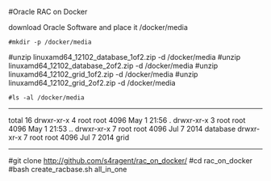 #Oracle RAC on Docker

download Oracle Software and place it /docker/media


    #mkdir -p /docker/media
  #unzip linuxamd64_12102_database_1of2.zip -d /docker/media
  #unzip linuxamd64_12102_database_2of2.zip -d /docker/media
  #unzip linuxamd64_12102_grid_1of2.zip -d /docker/media
  #unzip linuxamd64_12102_grid_2of2.zip -d /docker/media

`#ls -al /docker/media`
*********************************
total 16
drwxr-xr-x 4 root root 4096 May  1 21:56 .
drwxr-xr-x 3 root root 4096 May  1 21:53 ..
drwxr-xr-x 7 root root 4096 Jul  7  2014 database
drwxr-xr-x 7 root root 4096 Jul  7  2014 grid
*********************************


#git clone http://github.com/s4ragent/rac_on_docker/
#cd rac_on_docker
#bash create_racbase.sh all_in_one


